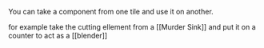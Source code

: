 You can take a component from one tile and use it on another. 

for example take the cutting ellement from a [[Murder Sink]] and put it on a counter to act as a [[blender]]
